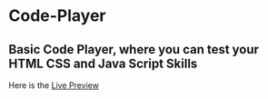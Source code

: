 # Code-Player
## Basic Code Player, where you can test your HTML CSS and Java Script Skills

Here is the [Live Preview](http://techemre.github.io/Code-Player/)
